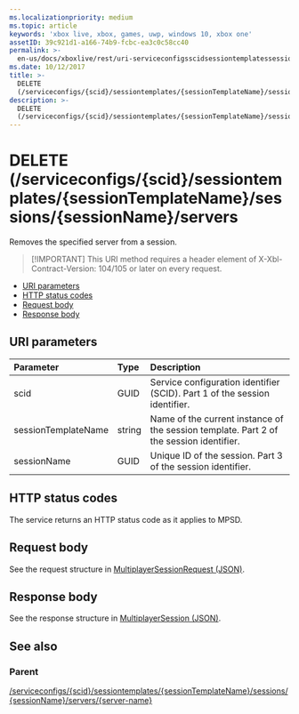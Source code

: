 ```yaml
---
ms.localizationpriority: medium
ms.topic: article
keywords: 'xbox live, xbox, games, uwp, windows 10, xbox one'
assetID: 39c921d1-a166-74b9-fcbc-ea3c0c58cc40
permalink: >-
  en-us/docs/xboxlive/rest/uri-serviceconfigsscidsessiontemplatessessiontemplatenamesessionnamemembersservernamedelete.html
ms.date: 10/12/2017
title: >-
  DELETE
  (/serviceconfigs/{scid}/sessiontemplates/{sessionTemplateName}/sessions/{sessionName}/servers/{server-name})
description: >-
  DELETE
  (/serviceconfigs/{scid}/sessiontemplates/{sessionTemplateName}/sessions/{sessionName}/servers/{server-name})
---
```


# DELETE \(/serviceconfigs/{scid}/sessiontemplates/{sessionTemplateName}/sessions/{sessionName}/servers

Removes the specified server from a session.

> \[!IMPORTANT\] This URI method requires a header element of X-Xbl-Contract-Version: 104/105 or later on every request.

* [URI parameters](delete-serviceconfigs-scid-sessiontemplates-sessiontemplatename-sessions-sessionname-servers-server.md#ID4ET)
* [HTTP status codes](delete-serviceconfigs-scid-sessiontemplates-sessiontemplatename-sessions-sessionname-servers-server.md#ID4E5)
* [Request body](delete-serviceconfigs-scid-sessiontemplates-sessiontemplatename-sessions-sessionname-servers-server.md#ID4EFB)
* [Response body](delete-serviceconfigs-scid-sessiontemplates-sessiontemplatename-sessions-sessionname-servers-server.md#ID4EOB)

## URI parameters <a id="ID4ET"></a>

| Parameter | Type | Description |
| :--- | :--- | :--- |
| scid | GUID | Service configuration identifier \(SCID\). Part 1 of the session identifier. |
| sessionTemplateName | string | Name of the current instance of the session template. Part 2 of the session identifier. |
| sessionName | GUID | Unique ID of the session. Part 3 of the session identifier. |

## HTTP status codes <a id="ID4E5"></a>

The service returns an HTTP status code as it applies to MPSD.  


## Request body <a id="ID4EFB"></a>

See the request structure in [MultiplayerSessionRequest \(JSON\)](https://github.com/LucienHH/docs-xsapi/tree/8aaeb3d77dec37e3bd2a1d99ea913649665f2490/json/json-multiplayersessionrequest.md).  


## Response body <a id="ID4EOB"></a>

See the response structure in [MultiplayerSession \(JSON\)](https://github.com/LucienHH/docs-xsapi/tree/8aaeb3d77dec37e3bd2a1d99ea913649665f2490/json/json-multiplayersession.md).  


## See also <a id="ID4E1B"></a>

### Parent <a id="ID4E3B"></a>

[/serviceconfigs/{scid}/sessiontemplates/{sessionTemplateName}/sessions/{sessionName}/servers/{server-name}](https://github.com/LucienHH/docs-xsapi/tree/8aaeb3d77dec37e3bd2a1d99ea913649665f2490/work-in-progress/session-directory/uri-serviceconfigsscidsessiontemplatessessiontemplatenamesessionnamemembersservername.md)

